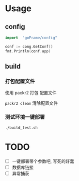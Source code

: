 # Usage

## config

```go
import  "goFrame/config"

conf := cong.GetConf()
fmt.Println(conf.app)
```

## build

### 打包配置文件

使用 packr2 打包 配置文件

`packr2 clean` 清除配置文件

### 测试环境一键部署

`./build_test.sh` 

# TODO

- [ ] 一键部署带个参数吧, 写死的好蠢
- [ ] 数据库链接
- [ ] 异常捕获